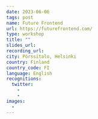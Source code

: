 ```yaml
---
date: 2023-06-06
tags: post
name: Future Frontend
url: https://futurefrontend.com/
type: workshop
title: ""
slides_url:
recording_url: 
city: Pörssitalo, Helsinki
country: Finland
country_code: FI
language: English
recognitions:
  twitter:
    - 
    - 
images:
  - 
---
```

